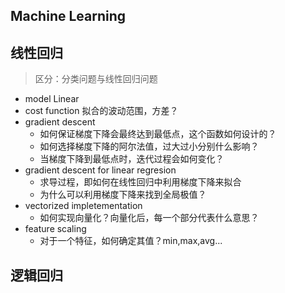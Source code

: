 ## Machine Learning

## 线性回归
> 区分：分类问题与线性回归问题

* model Linear
* cost function 拟合的波动范围，方差？
* gradient descent 
    * 如何保证梯度下降会最终达到最低点，这个函数如何设计的？
    * 如何选择梯度下降的阿尔法值，过大过小分别什么影响？
    * 当梯度下降到最低点时，迭代过程会如何变化？
* gradient descent for linear regresion
    * 求导过程，即如何在线性回归中利用梯度下降来拟合
    * 为什么可以利用梯度下降来找到全局极值？
* vectorized impletementation
    * 如何实现向量化？向量化后，每一个部分代表什么意思？
* feature scaling
    * 对于一个特征，如何确定其值？min,max,avg...

## 逻辑回归
